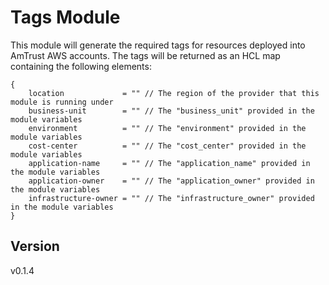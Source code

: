# Tags Module

This module will generate the required tags for resources deployed into AmTrust AWS accounts. The tags will be returned as an HCL map containing the following elements:

```
{
    location             = "" // The region of the provider that this module is running under
    business-unit        = "" // The "business_unit" provided in the module variables
    environment          = "" // The "environment" provided in the module variables
    cost-center          = "" // The "cost_center" provided in the module variables
    application-name     = "" // The "application_name" provided in the module variables
    application-owner    = "" // The "application_owner" provided in the module variables
    infrastructure-owner = "" // The "infrastructure_owner" provided in the module variables
}
```

## Version

v0.1.4
